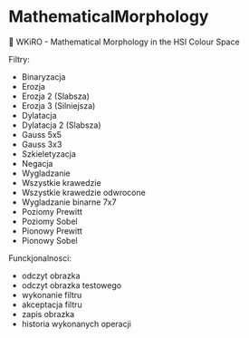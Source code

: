 # MathematicalMorphology
:microscope: WKiRO - Mathematical Morphology in the HSI Colour Space

Filtry:

- Binaryzacja
- Erozja
- Erozja 2 (Slabsza)
- Erozja 3 (Silniejsza)
- Dylatacja
- Dylatacja 2 (Slabsza)
- Gauss 5x5
- Gauss 3x3
- Szkieletyzacja
- Negacja
- Wygladzanie
- Wszystkie krawedzie
- Wszystkie krawedzie odwrocone
- Wygladzanie binarne 7x7
- Poziomy Prewitt
- Poziomy Sobel
- Pionowy Prewitt
- Pionowy Sobel


Funckjonalnosci:

- odczyt obrazka
- odczyt obrazka testowego
- wykonanie filtru
- akceptacja filtru
- zapis obrazka
- historia wykonanych operacji
